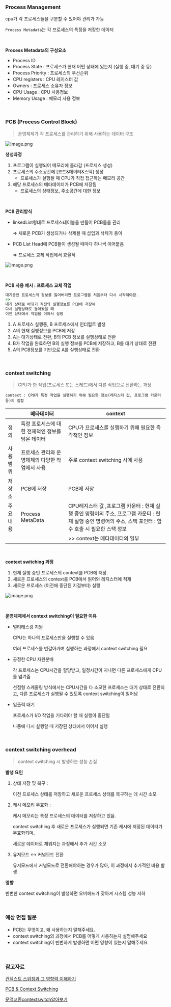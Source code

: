 ### Process Management

cpu가 각 프로세스들을 구분할 수 있어야 관리가 가능

`Process Metadata`는 각 프로세스의 특징을 저장한 데이터

<br>


**Process Metadata의 구성요소**

- Process ID
- Process State : 프로세스가 현재 어떤 상태에 있는지 (실행 중, 대기 중 등)
- Process Priority : 프로세스의 우선순위
- CPU registers : CPU 레지스터 값
- Owners :  프로세스 소유자 정보
- CPU Usage :  CPU 사용정보
- Memory Usage : 메모리 사용 정보

<br>


### PCB (Process Control Block)

> 운영체제가 각 프로세스를 관리하기 위해 사용하는 데이터 구조
> 

![image.png](/OS/img/os_pcb.png)

**생성과정**

1. 프로그램이 실행되어 메모리에 올라감 (프로세스 생성)
2. 프로세스의 주소공간에 [코드&데이터&스택] 생성
    - 프로세스가 실행될 때 CPU가 직접 접근하는 메모리 공간
3. 해당 프로세스의 메타데이터가 PCB에 저장됨
    - 프로세스의 상태정보, 주소공간에 대한 정보

<br>


**PCB 관리방식**

- linkedList형태로 프로세스테이블을 만들어 PCB들을 관리
    
     ⇒ 새로운 PCB가 생성되거나 삭제될 때 삽입과 삭제가 용이
    
- PCB List Head에 PCB들이 생성될 때마다 하나씩 이어붙음
    
     ⇒ 프로세스 교체 작업에서 효율적
    

![image.png](OS/img/os_process_table.png)

<br>


 **PCB 사용 예시 : 프로세스 교체 작업**

```jsx
대기중인 프로세스의 정보를 잃어버리면 프로그램을 처음부터 다시 시작해야함. 
=> 
대기 상태로 바뀌기 직전의 실행정보를 PCB에 저장해 
다시 실행상태로 돌아왔을 때 
이전 상태에서 작업을 이어서 실행
```

1. A 프로세스 실행중, B 프로세스에서 인터럽트 발생
2. A의 현재 실행정보를 PCB에 저장
3. A는 대기상태로 전환, B의 PCB 정보를 실행상태로 전환
4. B가 작업을 완료하면 B의 실행 정보를 PCB에 저장하고, B를 대기 상태로 전환
5.  A의 PCB정보를 기반으로 A를 실행상태로 전환

<br>


### context switching

> CPU가 한 작업(프로세스 또는 스레드)에서 다른 작업으로 전환하는 과정
> 

`context : CPU가 특정 작업을 실행하기 위해 필요한 정보(레지스터 값, 프로그램 카운터 등)의 집합`

|  | **메타데이터** | **context** |
| --- | --- | --- |
| 정의 | 특정 프로세스에 대한 전체적인 정보를 담은 데이터 | CPU가 프로세스를 실행하기 위해 필요한 즉각적인 정보 |
| 사용범위 | 프로세스 관리와 운영체제의 다양한 작업에서 사용 | 주로 context switching 시에 사용 |
| 저장소 | PCB에 저장 | PCB에 저장 |
| 주요내용 | Process MetaData |  CPU레지스터 값 ,프로그램 카운터 : 현재 실행 중인 명령어의 주소,  프로그램 카운터 : 현재 실행 중인 명령어의 주소,  스택 포인터 : 함수 호출 시 필요한 스택 정보 |
|  |  | >> context는 메타데이터의 일부 |

<br>


**context switching 과정**

1. 현재 실행 중인 프로세스의 context를 PCB에 저장.
2. 새로운 프로세스의 context를 PCB에서 읽어와 레지스터에 적재
3. 새로운 프로세스 (이전에 중단된 지점부터) 실행

![image.png](OS/img/os_context_switching.png)

<br>


**운영체제에서 context switching이 필요한 이유**

- 멀티태스킹 지원
    
    CPU는 하나의 프로세스만을 실행할 수 있음
    
    여러 프로세스를 번갈아가며 실행하는 과정에서 context switching 필요
    
- 공정한 CPU 자원분배
    
    각 프로세스는 CPU시간을 할당받고, 일정시간이 지나면 다른 프로세스에게 CPU를 넘겨줌
    
    선점형 스케줄링 방식에서는 CPU시간을 다 소모한 프로세스는 대기 상태로 전환되고, 다른 프로세스가 실행될 수 있도록 context switching이 일어남
    
- 입출력 대기
    
     프로세스가 I/O 작업을 기다려야 할 때 실행이 중단됨
    
    나중에 다시 실행할 때 저장된 상태에서 이어서 실행
    

<br>


### context switching overhead

> context switching 시 발생하는 성능 손실


**발생 요인**

1. 상태 저장 및 복구 : 
    
    이전 프로세스 상태를 저장하고 새로운 프로세스 상태를 복구하는 데 시간 소모
    
2. 캐시 메모리 무효화 : 
    
    캐시 메모리는 특정 프로세스의 데이터를 저장하고 있음. 
    
    context switching 후 새로운 프로세스가 실행되면 기존 캐시에 저장된 데이터가 무효화되며, 
    
    새로운 데이터로 채워지는 과정에서 추가 시간 소모
    
3. 유저모드 ↔ 커널모드 전환 
    
    유저모드에서 커널모드로 전환해야하는 경우가 많아, 이 과정에서 추가적인 비용 발생
    

**영향**

빈번한 context switching이 발생하면 오버헤드가 잦아져 시스템 성능 저하

<br>



### 예상 면접 질문

- PCB는 무엇이고, 왜 사용하는지 말해주세요.
- context switching의 과정에서 PCB를 어떻게 사용하는지 설명해주세요
- context switching이 빈번하게 발생하면 어떤 영향이 있는지 말해주세요

<br>


### 참고자료

[컨텍스트 스위칭과 그 영향력 이해하기](https://f-lab.kr/insight/understanding-context-switching?gad_source=1&gclid=CjwKCAjwx4O4BhAnEiwA42SbVENgcwWuHVxK6iiZGpY8ecH1El97wWw-wImTYCakfAc7PQBV7Gr7HxoCA8wQAvD_BwE)

[PCB & Context Switching](https://gyoogle.dev/blog/computer-science/operating-system/PCB%20&%20Context%20Switching.html)

[문맥교환contextswitch알아보기](https://yoongrammer.tistory.com/53?category=961743)
